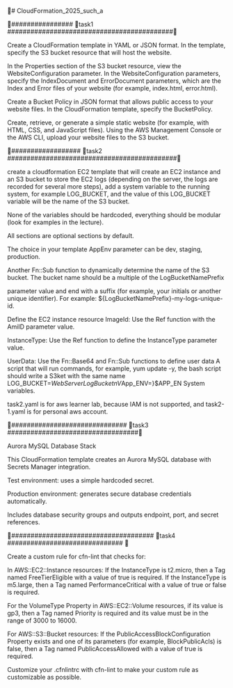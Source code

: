 📌# CloudFormation_2025_such_a

📌################ 🚀task1 ###########################################📌

Create a CloudFormation template in YAML or JSON format.
In the template, specify the S3 bucket resource that will host the website.

In the Properties section of the S3 bucket resource, view the WebsiteConfiguration parameter.
In the WebsiteConfiguration parameters, specify the IndexDocument and ErrorDocument parameters, which are the Index and Error files of your website (for example, index.html, error.html).

Create a Bucket Policy in JSON format that allows public access to your website files.
In the CloudFormation template, specify the BucketPolicy.

Create, retrieve, or generate a simple static website (for example, with HTML, CSS, and JavaScript files).
Using the AWS Management Console or the AWS CLI, upload your website files to the S3 bucket.
 
📌################## 🚀task2 ############################################📌

create a cloudformation EC2 template that will create an EC2 instance and an S3 bucket to store the EC2 logs (depending on the server, the logs are recorded for several more steps), add a system variable to the running system, for example LOG_BUCKET, and the value of this LOG_BUCKET variable will be the name of the S3 bucket.

None of the variables should be hardcoded, everything should be modular (look for examples in the lecture).

All sections are optional sections by default.

The choice in your template AppEnv parameter can be dev, staging, production.

Another Fn::Sub function to dynamically determine the name of the S3 bucket. The bucket name should be a multiple of the LogBucketNamePrefix 

parameter value and end with a suffix (for example, your initials or another unique identifier). For example:
${LogBucketNamePrefix}-my-logs-unique-id.

Define the EC2 instance resource ImageId: Use the Ref function with the AmiID parameter value.

InstanceType: Use the Ref function to define the InstanceType parameter value.

UserData: Use the Fn::Base64 and Fn::Sub functions to define user data A script that will run commands, for example, yum update -y, the bash script should write a S3ket with the same name LOG_BUCKET=${WebServerLogBucketnV}$App_ENV=}$APP_EN System variables.

task2.yaml is for aws learner lab, because IAM is not supported, and task2-1.yaml is for personal aws account.

📌############################## 🚀task3 ##################################📌

Aurora MySQL Database Stack

This CloudFormation template creates an Aurora MySQL database with Secrets Manager integration.

Test environment: uses a simple hardcoded secret.

Production environment: generates secure database credentials automatically.

Includes database security groups and outputs endpoint, port, and secret references.


📌##################################### 🚀task4 ############################## 📌

Create a custom rule for cfn-lint that checks for:

In AWS::EC2::Instance resources:
If the InstanceType is t2.micro, then a Tag named FreeTierEligible with a value of true is required.
If the InstanceType is m5.large, then a Tag named PerformanceCritical with a value of true or false is required.

For the VolumeType Property in AWS::EC2::Volume resources, if its value is gp3, then a Tag named Priority is required and its value must be in the range of 3000 to 16000.

For AWS::S3::Bucket resources:
If the PublicAccessBlockConfiguration Property exists and one of its parameters (for example, BlockPublicAcls) is false, then a Tag named PublicAccessAllowed with a value of true is required.

Customize your .cfnlintrc with cfn-lint to make your custom rule as customizable as possible. 
